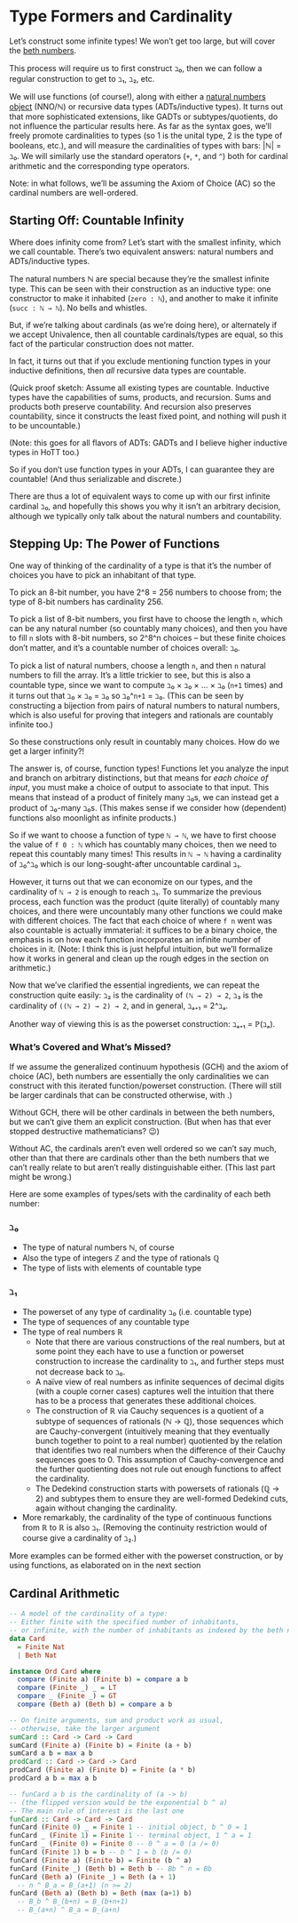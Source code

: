 <!-- ʼ Π ≡ ℕ → λ Σ ≃ -->

# Type Formers and Cardinality
Letʼs construct some infinite types! We wonʼt get too large, but will cover the [beth numbers](https://en.wikipedia.org/wiki/Beth_number).

This process will require us to first construct ℶ₀, then we can follow a regular construction to get to ℶ₁, ℶ₂, etc.

We will use functions (of course!), along with either a [natural numbers object](https://ncatlab.org/nlab/show/natural+numbers+object) (NNO/ℕ) or recursive data types (ADTs/inductive types). It turns out that more sophisticated extensions, like GADTs or subtypes/quotients, do not influence the particular results here.
As far as the syntax goes, weʼll freely promote cardinalities to types (so 1 is the unital type, 2 is the type of booleans, etc.), and will measure the cardinalities of types with bars: |ℕ| = ℶ₀.
We will similarly use the standard operators (`+`, `*`, and `^`) both for cardinal arithmetic and the corresponding type operators.

Note: in what follows, weʼll be assuming the Axiom of Choice (AC) so the cardinal numbers are well-ordered.

<!-- TODO: verify that HITs cannot construct larger types -->

## Starting Off: Countable Infinity
Where does infinity come from?
Letʼs start with the smallest infinity, which we call countable.
Thereʼs two equivalent answers: natural numbers and ADTs/inductive types.

The natural numbers ℕ are special because theyʼre the smallest infinite type. This can be seen with their construction as an inductive type: one constructor to make it inhabited (`zero : ℕ`), and another to make it infinite (`succ : ℕ → ℕ`). No bells and whistles.

But, if weʼre talking about cardinals (as weʼre doing here), or alternately if we accept Univalence, then all countable cardinals/types are equal, so this fact of the particular construction does not matter.

In fact, it turns out that if you exclude mentioning function types in your inductive definitions, then _all_ recursive data types are countable.

(Quick proof sketch: Assume all existing types are countable. Inductive types have the capabilities of sums, products, and recursion. Sums and products both preserve countability. And recursion also preserves countability, since it constructs the least fixed point, and nothing will push it to be uncountable.)

(Note: this goes for all flavors of ADTs: GADTs and I believe higher inductive types in HoTT too.)

So if you donʼt use function types in your ADTs, I can guarantee they are countable! (And thus serializable and discrete.)

There are thus a lot of equivalent ways to come up with our first infinite cardinal ℶ₀, and hopefully this shows you why it isnʼt an arbitrary decision, although we typically only talk about the natural numbers and countability.

## Stepping Up: The Power of Functions
One way of thinking of the cardinality of a type is that itʼs the number of choices you have to pick an inhabitant of that type.

To pick an 8-bit number, you have 2^8 = 256 numbers to choose from; the type of 8-bit numbers has cardinality 256.

To pick a list of 8-bit numbers, you first have to choose the length `n`, which can be any natural number (so countably many choices), and then you have to fill `n` slots with 8-bit numbers, so 2^8^n choices – but these finite choices donʼt matter, and itʼs a countable number of choices overall: ℶ₀.

To pick a list of natural numbers, choose a length `n`, and then `n` natural numbers to fill the array.
Itʼs a little trickier to see, but this is also a countable type, since we want to compute ℶ₀ × ℶ₀ × … × ℶ₀ (`n+1` times) and it turns out that ℶ₀ × ℶ₀ = ℶ₀ so ℶ₀^`n+1` = ℶ₀.
(This can be seen by constructing a bijection from pairs of natural numbers to natural numbers, which is also useful for proving that integers and rationals are countably infinite too.)

So these constructions only result in countably many choices.
How do we get a larger infinity?!

The answer is, of course, function types!
Functions let you analyze the input and branch on arbitrary distinctions, but that means for _each choice of input_, you must make a choice of output to associate to that input.
This means that instead of a product of finitely many ℶ₀s, we can instead get a product of ℶ₀-many ℶ₀s.
(This makes sense if we consider how (dependent) functions also moonlight as infinite products.)

So if we want to choose a function of type `ℕ → ℕ`, we have to first choose the value of `f 0 : ℕ` which has countably many choices, then we need to repeat this countably many times!
This results in `ℕ → ℕ` having a cardinality of ℶ₀^ℶ₀ which is our long-sought-after uncountable cardinal ℶ₁.

However, it turns out that we can economize on our types, and the cardinality of `ℕ → 2` is enough to reach ℶ₁.
To summarize the previous process, each function was the product (quite literally) of countably many choices, and there were uncountably many other functions we could make with different choices.
The fact that each choice of where `f n` went was also countable is actually immaterial: it suffices to be a binary choice, the emphasis is on how each function incorporates an infinite number of choices in it.
(Note: I think this is just helpful intuition, but weʼll formalize how it works in general and clean up the rough edges in the section on arithmetic.)

Now that weʼve clarified the essential ingredients, we can repeat the construction quite easily: ℶ₂ is the cardinality of `(ℕ → 2) → 2`, ℶ₃ is the cardinality of `((ℕ → 2) → 2) → 2`, and in general, ℶₐ₊₁ = 2^ℶₐ.

Another way of viewing this is as the powerset construction: ℶₐ₊₁ = ℙ(ℶₐ).

### Whatʼs Covered and Whatʼs Missed?
If we assume the generalized continuum hypothesis (GCH) and the axiom of choice (AC), beth numbers are essentially the only cardinalities we can construct with this iterated function/powerset construction.
(There will still be larger cardinals that can be constructed otherwise, with .)

Without GCH, there will be other cardinals in between the beth numbers, but we canʼt give them an explicit construction.
(But when has that ever stopped destructive mathematicians? :wink:)

Without AC, the cardinals arenʼt even well ordered so we canʼt say much, other than that there are cardinals other than the beth numbers that we canʼt really relate to but arenʼt really distinguishable either.
(This last part might be wrong.)

Here are some examples of types/sets with the cardinality of each beth number:

### ℶ₀
- The type of natural numbers ℕ, of course
- Also the type of integers ℤ and the type of rationals ℚ
- The type of lists with elements of countable type

### ℶ₁
- The powerset of any type of cardinality ℶ₀ (i.e. countable type)
- The type of sequences of any countable type
- The type of real numbers ℝ
	- Note that there are various constructions of the real numbers, but at some point they each have to use a function or powerset construction to increase the cardinality to ℶ₁, and further steps must not decrease back to ℶ₀.
	- A naïve view of real numbers as infinite sequences of decimal digits (with a couple corner cases) captures well the intuition that there has to be a process that generates these additional choices.
	- The construction of ℝ via Cauchy sequences is a quotient of a subtype of sequences of rationals (ℕ → ℚ), those sequences which are Cauchy-convergent (intuitively meaning that they eventually bunch together to point to a real number) quotiented by the relation that identifies two real numbers when the difference of their Cauchy sequences goes to 0. This assumption of Cauchy-convergence and the further quotienting does not rule out enough functions to affect the cardinality.
	- The Dedekind construction starts with powersets of rationals (ℚ → 2) and subtypes them to ensure they are well-formed Dedekind cuts, again without changing the cardinality.
- More remarkably, the cardinality of the type of continuous functions from ℝ to ℝ is also ℶ₁. (Removing the continuity restriction would of course give a cardinality of ℶ₂.)

More examples can be formed either with the powerset construction, or by using functions, as elaborated on in the next section

## Cardinal Arithmetic
```haskell
-- A model of the cardinality of a type:
-- Either finite with the specified number of inhabitants,
-- or infinite, with the number of inhabitants as indexed by the beth numbers
data Card
  = Finite Nat
  | Beth Nat

instance Ord Card where
  compare (Finite a) (Finite b) = compare a b
  compare (Finite _) _ = LT
  compare _ (Finite _) = GT
  compare (Beth a) (Beth b) = compare a b

-- On finite arguments, sum and product work as usual,
-- otherwise, take the larger argument
sumCard :: Card -> Card -> Card
sumCard (Finite a) (Finite b) = Finite (a + b)
sumCard a b = max a b
prodCard :: Card -> Card -> Card
prodCard (Finite a) (Finite b) = Finite (a * b)
prodCard a b = max a b

-- funCard a b is the cardinality of (a -> b)
-- (the flipped version would be the exponential b ^ a)
-- The main rule of interest is the last one
funCard :: Card -> Card -> Card
funCard (Finite 0) _ = Finite 1 -- initial object, b ^ 0 = 1
funCard _ (Finite 1) = Finite 1 -- terminal object, 1 ^ a = 1
funCard _ (Finite 0) = Finite 0 -- 0 ^ a = 0 (a /= 0)
funCard (Finite 1) b = b -- b ^ 1 = b (b /= 0)
funCard (Finite a) (Finite b) = Finite (b ^ a)
funCard (Finite _) (Beth b) = Beth b -- Bb ^ n = Bb
funCard (Beth a) (Finite _) = Beth (a + 1)
  -- n ^ B_a = B_(a+1) (n >= 2)
funCard (Beth a) (Beth b) = Beth (max (a+1) b)
  -- B_b ^ B_(b+n) = B_(b+n+1)
  -- B_(a+n) ^ B_a = B_(a+n)
```